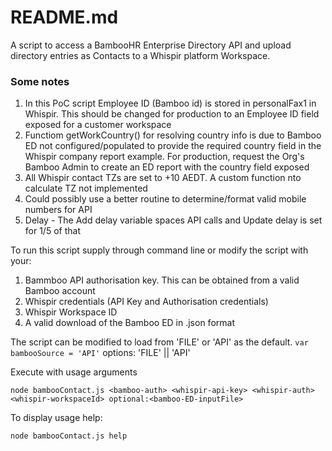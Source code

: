 
# README.md

A script to access a BambooHR Enterprise Directory API and upload directory entries as Contacts to a Whispir platform Workspace.

### Some notes
1. In this PoC script Employee ID (Bamboo id) is stored in personalFax1 in Whispir. This should be changed for production to an Employee ID field exposed for a customer workspace
2. Functiom getWorkCountry() for resolving country info is due to Bamboo ED not configured/populated to provide the required country field in the Whispir company report example. For production, request the Org's Bamboo Admin to create an ED report with the country field exposed 
3. All Whispir contact TZs are set to +10 AEDT. A custom function nto calculate TZ not implemented
4. Could possibly use a better routine to determine/format valid mobile numbers for API
5. Delay - The Add delay variable spaces API calls and Update delay is set for 1/5 of that

To run this script supply through command line or modify the script with your:
1. Bammboo API authorisation key. This can be obtained from a valid Bamboo account
2. Whispir credentials (API Key and Authorisation credentials)
3. Whispir Workspace ID
4. A valid download of the Bamboo ED in .json format

The script can be modified to load from 'FILE' or 'API' as the default.
`var bambooSource = 'API'` options: 'FILE' || 'API'

Execute with usage arguments

`node bambooContact.js <bamboo-auth> <whispir-api-key> <whispir-auth> <whispir-workspaceId> optional:<bamboo-ED-inputFile>`

To display usage help:

`node bambooContact.js help`
